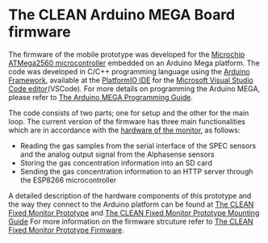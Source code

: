# The CLEAN Arduino MEGA Board firmware
The firmware of the mobile prototype was developed for the [Microchip ATMega2560 microcontroller](http://ww1.microchip.com/downloads/en/DeviceDoc/ATmega640-1280-1281-2560-2561-Datasheet-DS40002211A.pdf) embedded on an Arduino Mega platform. The code was developed in C/C++ programming language using the [Arduino Framework](https://www.arduino.cc/), available at the [PlatformIO IDE](https://docs.platformio.org/en/latest/home/index.html) for the [Microsoft Visual Studio Code editor](https://code.visualstudio.com/)(VSCode). For more details on programming the Arduino MEGA, please refer to [The Arduino MEGA Programming Guide](https://lcqar.ufsc.br/novo/index.php/the-arduino-mega-programming-guide/).

The code consists of two parts; one for setup and the other for the main loop. The current version of the firmware has three main functionalities which are in accordance with the [hardware of the monitor](https://lcqar.ufsc.br/novo/index.php/the-clean-fixed-monitor-prototype/), as follows:

- Reading the gas samples from the serial interface of the SPEC sensors and the analog output signal from the Alphasense sensors
- Storing the gas concentration information into an SD card
- Sending the gas concentration information to an HTTP server through the ESP8266 microcontroller

A detailed description of the hardware components of this prototype and the way they connect to the Arduino platform can be found at [The CLEAN Fixed Monitor Prototype](https://lcqar.ufsc.br/novo/index.php/the-clean-fixed-monitor-prototype/) and [The CLEAN Fixed Monitor Prototype Mounting Guide](https://lcqar.ufsc.br/novo/index.php/the-clean-fixed-monitor-mounting-guide/) For more information on the firmware strcuture refer to [The CLEAN Fixed Monitor Prototype Firmware](https://lcqar.ufsc.br/novo/index.php/the-clean-fixed-monitor-prototype-firmware/).
